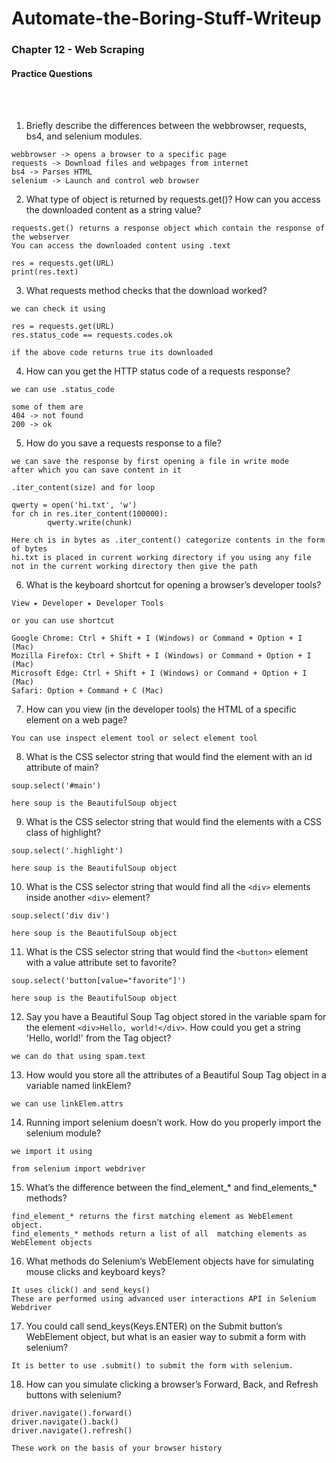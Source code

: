# Automate-the-Boring-Stuff-Writeup

<h3>Chapter 12 - Web Scraping</h3>

<h4>Practice Questions </h4><br></br>

1. Briefly describe the differences between the webbrowser, requests, bs4, and selenium modules.
```
webbrowser -> opens a browser to a specific page
requests -> Download files and webpages from internet
bs4 -> Parses HTML
selenium -> Launch and control web browser
```

2. What type of object is returned by requests.get()? How can you access the downloaded content as a string value?

```
requests.get() returns a response object which contain the response of the webserver
You can access the downloaded content using .text

res = requests.get(URL)
print(res.text)
```

3. What requests method checks that the download worked?

```
we can check it using

res = requests.get(URL)
res.status_code == requests.codes.ok

if the above code returns true its downloaded
```

4. How can you get the HTTP status code of a requests response?
```
we can use .status_code

some of them are 
404 -> not found
200 -> ok
```
5. How do you save a requests response to a file?

```
we can save the response by first opening a file in write mode
after which you can save content in it

.iter_content(size) and for loop

qwerty = open('hi.txt', 'w')
for ch in res.iter_content(100000):
        qwerty.write(chunk)

Here ch is in bytes as .iter_content() categorize contents in the form of bytes
hi.txt is placed in current working directory if you using any file not in the current working directory then give the path
```
6. What is the keyboard shortcut for opening a browser’s developer tools?

```
View ▸ Developer ▸ Developer Tools

or you can use shortcut 

Google Chrome: Ctrl + Shift + I (Windows) or Command + Option + I (Mac)
Mozilla Firefox: Ctrl + Shift + I (Windows) or Command + Option + I (Mac)
Microsoft Edge: Ctrl + Shift + I (Windows) or Command + Option + I (Mac)
Safari: Option + Command + C (Mac)
```

7. How can you view (in the developer tools) the HTML of a specific element on a web page?

```
You can use inspect element tool or select element tool
```

8. What is the CSS selector string that would find the element with an id attribute of main?

```
soup.select('#main')

here soup is the BeautifulSoup object
```

9. What is the CSS selector string that would find the elements with a CSS class of highlight?

```
soup.select('.highlight')

here soup is the BeautifulSoup object
```

10. What is the CSS selector string that would find all the `<div>` elements inside another `<div>` element?

```
soup.select('div div')

here soup is the BeautifulSoup object
```

11. What is the CSS selector string that would find the `<button>` element with a value attribute set to favorite?

```
soup.select('button[value="favorite"]')

here soup is the BeautifulSoup object
```

12. Say you have a Beautiful Soup Tag object stored in the variable spam for the element `<div>Hello, world!</div>`. How could you get a string 'Hello, world!' from the Tag object?
```
we can do that using spam.text
```
13. How would you store all the attributes of a Beautiful Soup Tag object in a variable named linkElem?

```
we can use linkElem.attrs
```
14. Running import selenium doesn’t work. How do you properly import the selenium module?

```
we import it using

from selenium import webdriver
```

15. What’s the difference between the find_element_* and find_elements_* methods?

```
find_element_* returns the first matching element as WebElement object.
find_elements_* methods return a list of all  matching elements as WebElement objects
```
16. What methods do Selenium’s WebElement objects have for simulating mouse clicks and keyboard keys?

```
It uses click() and send_keys() 
These are performed using advanced user interactions API in Selenium Webdriver
```

17. You could call send_keys(Keys.ENTER) on the Submit button’s WebElement object, but what is an easier way to submit a form with selenium?

```
It is better to use .submit() to submit the form with selenium.
```

18. How can you simulate clicking a browser’s Forward, Back, and Refresh buttons with selenium?

```
driver.navigate().forward() 
driver.navigate().back()
driver.navigate().refresh()

These work on the basis of your browser history



